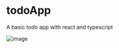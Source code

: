 # todoApp
A basic todo app with react and typescript

![image](https://github.com/ViolInKK/todoApp/assets/102133609/1127ed56-5071-44aa-b817-0498cbb83fa6)



